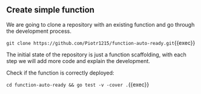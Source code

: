 ## Create simple function

<!-- TODO: 5. create simple function logic -->

We are going to clone a repository with an existing function and go through the
development process.

`git clone https://github.com/Piotr1215/function-auto-ready.git`{{exec}}

The initial state of the repository is just a function scaffolding, with each
step we will add more code and explain the development.

Check if the function is correctly deployed:

`cd function-auto-ready && go test -v -cover .`{{exec}}
